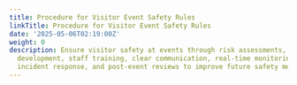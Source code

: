 ```yaml
---
title: Procedure for Visitor Event Safety Rules
linkTitle: Procedure for Visitor Event Safety Rules
date: '2025-05-06T02:19:00Z'
weight: 0
description: Ensure visitor safety at events through risk assessments, safety plan
  development, staff training, clear communication, real-time monitoring, effective
  incident response, and post-event reviews to improve future safety measures.
---
```



<!-- Unsupported block type: table_of_contents -->

<!-- Unsupported block type: unsupported -->

